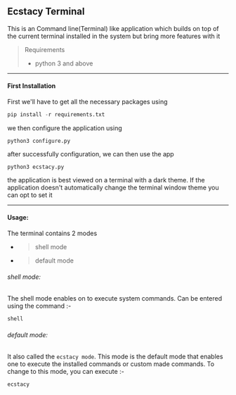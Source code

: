## Ecstacy Terminal

This is an Command line(Terminal) like application which builds on top of the current terminal installed in the system but bring more features with it

> Requirements
>
> * python 3 and above

---

#### First Installation

First we'll have to get all the necessary packages using

```python
pip install -r requirements.txt
```

we then configure  the application using

```shell
python3 configure.py
```

after successfully configuration, we can then use the app

```shell
python3 ecstacy.py
```

the application is best viewed on a terminal with a dark theme. If the application doesn't automatically change the terminal window theme you can opt to set it

---

#### Usage:

The terminal contains 2 modes

* > shell mode
  >
* > default mode
  >

###### shell mode:

The shell mode enables on to execute system commands. Can be entered using the command :-

```python
shell
```

###### default mode:

It also called the `ecstacy mode`. This mode is the default mode that enables one to execute the installed commands or custom made commands. To change to this mode, you can execute :-

```python
ecstacy
```
